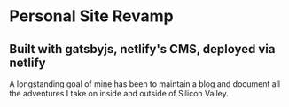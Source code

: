 # Personal Site Revamp
## Built with gatsbyjs, netlify's CMS, deployed via netlify

A longstanding goal of mine has been to maintain a blog and document all the adventures I take on inside and outside of Silicon Valley.